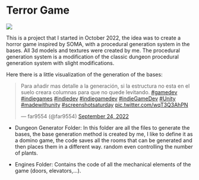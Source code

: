 # Terror Game
<p align="left">
   <img src="https://img.shields.io/badge/STATUS-EN%20DESAROLLO-green">
   </p>
This is a project that I started in October 2022, the idea was to create a horror game inspired by SOMA, with a procedural generation system in the bases. All 3d models and textures were created by me. The procedural generation system is a modification of the classic dungeon procedural generation system with slight modifications.

Here there is a little visualization of the generation of the bases:
<blockquote class="twitter-tweet"><p lang="es" dir="ltr">Para añadir mas detalle a la generación, si la estructura no esta en el suelo creara columnas para que no quede levitando. <a href="https://twitter.com/hashtag/gamedev?src=hash&amp;ref_src=twsrc%5Etfw">#gamedev</a> <a href="https://twitter.com/hashtag/indiegames?src=hash&amp;ref_src=twsrc%5Etfw">#indiegames</a> <a href="https://twitter.com/hashtag/indiedev?src=hash&amp;ref_src=twsrc%5Etfw">#indiedev</a> <a href="https://twitter.com/hashtag/indiegamedev?src=hash&amp;ref_src=twsrc%5Etfw">#indiegamedev</a> <a href="https://twitter.com/hashtag/indieGameDev?src=hash&amp;ref_src=twsrc%5Etfw">#indieGameDev</a> <a href="https://twitter.com/hashtag/Unity?src=hash&amp;ref_src=twsrc%5Etfw">#Unity</a> <a href="https://twitter.com/hashtag/madewithunity?src=hash&amp;ref_src=twsrc%5Etfw">#madewithunity</a> <a href="https://twitter.com/hashtag/screenshotsaturday?src=hash&amp;ref_src=twsrc%5Etfw">#screenshotsaturday</a> <a href="https://t.co/wqT3Q3AhPN">pic.twitter.com/wqT3Q3AhPN</a></p>&mdash; far9554 (@far9554) <a href="https://twitter.com/far9554/status/1573784018973237248?ref_src=twsrc%5Etfw">September 24, 2022</a></blockquote> <script async src="https://platform.twitter.com/widgets.js" charset="utf-8"></script>

 - Dungeon Generator Folder:
In this folder are all the files to generate the bases, the base generation method is created by me, I like to define it as a domino game, the code saves all the rooms that can be generated and then places them in a different way. random even controlling the number of plants.

- Engines Folder:
Contains the code of all the mechanical elements of the game (doors, elevators,...).
